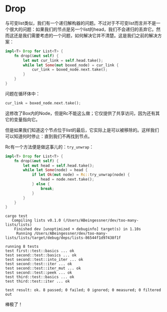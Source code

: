 # Drop

与可变list类似，我们有一个递归解构器的问题。不过对于不可变list而言并不是一个很大的问题：如果我们的节点是另一个list的head，我们不会递归的丢弃它。然而这还是我们需要考虑的一个问题，如何解决它并不清楚。这是我们之前的解决方案：

```rust
impl<T> Drop for List<T> {
    fn drop(&mut self) {
        let mut cur_link = self.head.take();
        while let Some(mut boxed_node) = cur_link {
            cur_link = boxed_node.next.take();
        }
    }
}
```

问题在循环体中：

```rust
cur_link = boxed_node.next.take();
```

这修改了Box内的Node，但是Rc不能这么做；它仅提供了共享访问，因为还有其它的变量指向它。

但是如果我们知道这个节点位于list的最后，它实际上是可以被移除的。这样我们可以知道何时停止：直到我们不再找到节点。

Rc有一个方法便是做这事儿的：`try_unwrap`：

```rust
impl<T> Drop for List<T> {
    fn drop(&mut self) {
        let mut head = self.head.take();
        while let Some(node) = head {
            if let Ok(mut node) = Rc::try_unwrap(node) {
                head = node.next.take();
            } else {
                break;
            }
        }
    }
}
```

```null
cargo test
   Compiling lists v0.1.0 (/Users/ABeingessner/dev/too-many-lists/lists)
    Finished dev [unoptimized + debuginfo] target(s) in 1.10s
     Running /Users/ABeingessner/dev/too-many-lists/lists/target/debug/deps/lists-86544f1d97438f1f

running 8 tests
test first::test::basics ... ok
test second::test::basics ... ok
test second::test::into_iter ... ok
test second::test::iter ... ok
test second::test::iter_mut ... ok
test second::test::peek ... ok
test third::test::basics ... ok
test third::test::iter ... ok

test result: ok. 8 passed; 0 failed; 0 ignored; 0 measured; 0 filtered out
```

棒极了！
